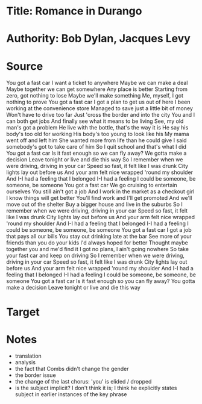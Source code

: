 # Title: Romance in Durango

# Authority: Bob Dylan, Jacques Levy

# Source
You got a fast car
I want a ticket to anywhere
Maybe we can make a deal
Maybe together we can get somewhere
Any place is better
Starting from zero, got nothing to lose
Maybe we'll make something
Me, myself, I got nothing to prove
You got a fast car
I got a plan to get us out of here
I been working at the convenience store
Managed to save just a little bit of money
Won't have to drive too far
Just 'cross the border and into the city
You and I can both get jobs
And finally see what it means to be living
See, my old man's got a problem
He live with the bottle, that's the way it is
He say his body's too old for working
His body's too young to look like his
My mama went off and left him
She wanted more from life than he could give
I said somebody's got to take care of him
So I quit school and that's what I did
You got a fast car
Is it fast enough so we can fly away?
We gotta make a decision
Leave tonight or live and die this way
So I remember when we were driving, driving in your car
Speed so fast, it felt like I was drunk
City lights lay out before us
And your arm felt nice wrapped 'round my shoulder
And I-I had a feeling that I belonged
I-I had a feeling I could be someone, be someone, be someone
You got a fast car
We go cruising to entertain ourselves
You still ain't got a job
And I work in the market as a checkout girl
I know things will get better
You'll find work and I'll get promoted
And we'll move out of the shelter
Buy a bigger house and live in the suburbs
So I remember when we were driving, driving in your car
Speed so fast, it felt like I was drunk
City lights lay out before us
And your arm felt nice wrapped 'round my shoulder
And I-I had a feeling that I belonged
I-I had a feeling I could be someone, be someone, be someone
You got a fast car
I got a job that pays all our bills
You stay out drinking late at the bar
See more of your friends than you do your kids
I'd always hoped for better
Thought maybe together you and me'd find it
I got no plans, I ain't going nowhere
So take your fast car and keep on driving
So I remember when we were driving, driving in your car
Speed so fast, it felt like I was drunk
City lights lay out before us
And your arm felt nice wrapped 'round my shoulder
And I-I had a feeling that I belonged
I-I had a feeling I could be someone, be someone, be someone
You got a fast car
Is it fast enough so you can fly away?
You gotta make a decision
Leave tonight or live and die this way

# Target




# Notes
- translation
- analysis
- the fact that Combs didn't change the gender
- the border issue
- the change of the last chorus: 'you' is elided / dropped 
- is the subject implicit? I don't think it is; I think he explicitly states subject in earlier instances of the key phrase
